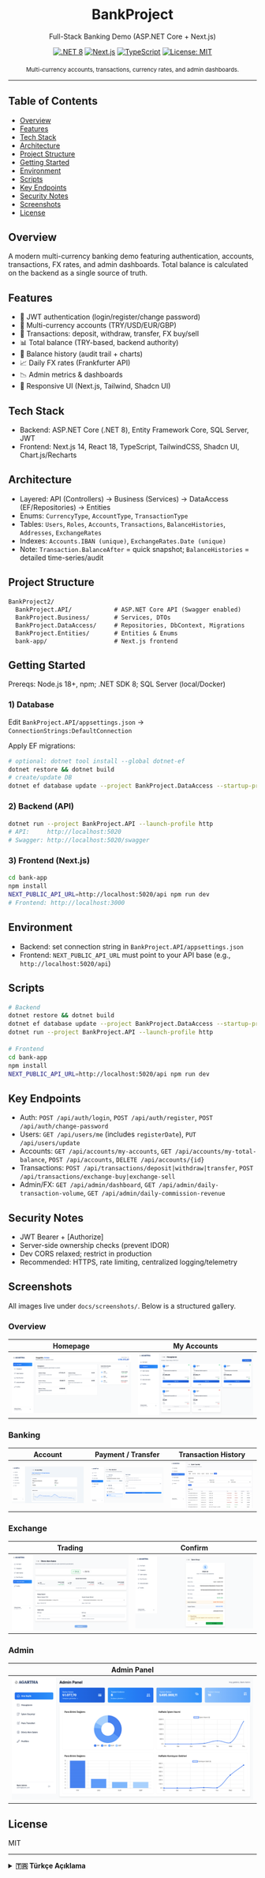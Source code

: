 <div align="center">

# BankProject

Full-Stack Banking Demo (ASP.NET Core + Next.js)

[![.NET 8](https://img.shields.io/badge/.NET-8.0-512BD4?logo=dotnet)](#)
[![Next.js](https://img.shields.io/badge/Next.js-14-000000?logo=nextdotjs)](#)
[![TypeScript](https://img.shields.io/badge/TypeScript-5-3178C6?logo=typescript)](#)
[![License: MIT](https://img.shields.io/badge/License-MIT-green.svg)](#license)

<sub>Multi-currency accounts, transactions, currency rates, and admin dashboards.</sub>

</div>

---

## Table of Contents
- [Overview](#overview)
- [Features](#features)
- [Tech Stack](#tech-stack)
- [Architecture](#architecture)
- [Project Structure](#project-structure)
- [Getting Started](#getting-started)
- [Environment](#environment)
- [Scripts](#scripts)
- [Key Endpoints](#key-endpoints)
- [Security Notes](#security-notes)
- [Screenshots](#screenshots)
- [License](#license)

## Overview
A modern multi-currency banking demo featuring authentication, accounts, transactions, FX rates, and admin dashboards. Total balance is calculated on the backend as a single source of truth.

## Features
- 🔐 JWT authentication (login/register/change password)
- 💱 Multi-currency accounts (TRY/USD/EUR/GBP)
- 💸 Transactions: deposit, withdraw, transfer, FX buy/sell
- 📊 Total balance (TRY-based, backend authority)
- 🧾 Balance history (audit trail + charts)
- 📈 Daily FX rates (Frankfurter API)
- 📉 Admin metrics & dashboards
- 🎯 Responsive UI (Next.js, Tailwind, Shadcn UI)

## Tech Stack
- Backend: ASP.NET Core (.NET 8), Entity Framework Core, SQL Server, JWT
- Frontend: Next.js 14, React 18, TypeScript, TailwindCSS, Shadcn UI, Chart.js/Recharts

## Architecture
- Layered: API (Controllers) → Business (Services) → DataAccess (EF/Repositories) → Entities
- Enums: `CurrencyType`, `AccountType`, `TransactionType`
- Tables: `Users`, `Roles`, `Accounts`, `Transactions`, `BalanceHistories`, `Addresses`, `ExchangeRates`
- Indexes: `Accounts.IBAN (unique)`, `ExchangeRates.Date (unique)`
- Note: `Transaction.BalanceAfter` = quick snapshot; `BalanceHistories` = detailed time-series/audit

## Project Structure
```
BankProject2/
  BankProject.API/            # ASP.NET Core API (Swagger enabled)
  BankProject.Business/       # Services, DTOs
  BankProject.DataAccess/     # Repositories, DbContext, Migrations
  BankProject.Entities/       # Entities & Enums
  bank-app/                   # Next.js frontend
```

## Getting Started
Prereqs: Node.js 18+, npm; .NET SDK 8; SQL Server (local/Docker)

### 1) Database
Edit `BankProject.API/appsettings.json` → `ConnectionStrings:DefaultConnection`

Apply EF migrations:
```bash
# optional: dotnet tool install --global dotnet-ef
dotnet restore && dotnet build
# create/update DB
dotnet ef database update --project BankProject.DataAccess --startup-project BankProject.API
```

### 2) Backend (API)
```bash
dotnet run --project BankProject.API --launch-profile http
# API:     http://localhost:5020
# Swagger: http://localhost:5020/swagger
```

### 3) Frontend (Next.js)
```bash
cd bank-app
npm install
NEXT_PUBLIC_API_URL=http://localhost:5020/api npm run dev
# Frontend: http://localhost:3000
```

## Environment
- Backend: set connection string in `BankProject.API/appsettings.json`
- Frontend: `NEXT_PUBLIC_API_URL` must point to your API base (e.g., `http://localhost:5020/api`)

## Scripts
```bash
# Backend
dotnet restore && dotnet build
dotnet ef database update --project BankProject.DataAccess --startup-project BankProject.API
dotnet run --project BankProject.API --launch-profile http

# Frontend
cd bank-app
npm install
NEXT_PUBLIC_API_URL=http://localhost:5020/api npm run dev
```

## Key Endpoints
- Auth: `POST /api/auth/login`, `POST /api/auth/register`, `POST /api/auth/change-password`
- Users: `GET /api/users/me` (includes `registerDate`), `PUT /api/users/update`
- Accounts: `GET /api/accounts/my-accounts`, `GET /api/accounts/my-total-balance`, `POST /api/accounts`, `DELETE /api/accounts/{id}`
- Transactions: `POST /api/transactions/deposit|withdraw|transfer`, `POST /api/transactions/exchange-buy|exchange-sell`
- Admin/FX: `GET /api/admin/dashboard`, `GET /api/admin/daily-transaction-volume`, `GET /api/admin/daily-commission-revenue`

## Security Notes
- JWT Bearer + [Authorize]
- Server-side ownership checks (prevent IDOR)
- Dev CORS relaxed; restrict in production
- Recommended: HTTPS, rate limiting, centralized logging/telemetry

## Screenshots
All images live under `docs/screenshots/`. Below is a structured gallery.

### Overview
| Homepage | My Accounts |
|---|---|
| ![Homepage](docs/screenshots/homepage.png) | ![My Banks](docs/screenshots/my-banks.png) |

### Banking
| Account | Payment / Transfer | Transaction History |
|---|---|---|
| ![Account](docs/screenshots/account.png) | ![Payment/Transfer](docs/screenshots/payment-transfer.png) | ![History](docs/screenshots/transaction-history.jpg) |

### Exchange
| Trading | Confirm |
|---|---|
| ![Exchange Trading](docs/screenshots/exchange-trading.png) | ![Exchange Confirm](docs/screenshots/exchange-confirm.png) |

### Admin
| Admin Panel |
|---|
| ![Admin Panel](docs/screenshots/admin-panel.png) |

## License
MIT

---

<details>
<summary><strong>🇹🇷 Türkçe Açıklama</strong></summary>

## Genel Bakış
Kimlik doğrulama, hesaplar, işlemler, döviz kurları ve admin panelleri içeren çok para birimli modern bir demo. Toplam bakiye, tek doğru kaynak olması için backend’te hesaplanır.

## Özellikler
- 🔐 JWT kimlik doğrulama (giriş/kayıt/şifre değiştir)
- 💱 TRY/USD/EUR/GBP hesaplar
- 💸 İşlemler: para yatır/çek, transfer, döviz al/sat
- 📊 Toplam bakiye (TRY bazlı, backend’te tek doğru kaynak)
- 🧾 Bakiye geçmişi (audit + grafik)
- 📈 Günlük kur tablosu (Frankfurter API)
- 📉 Admin metrikleri/grafikler
- 🎯 Responsive arayüz (Next.js, Tailwind, Shadcn UI)

## Mimari/Yığın
- Katmanlı: API → Business → DataAccess → Entities
- EF Core + SQL Server; Next.js 14 + TypeScript
- `Transaction.BalanceAfter` hızlı görünüm; `BalanceHistories` detaylı zaman serisi/audit

## Kurulum
```bash
# Veritabanı
dotnet restore && dotnet build
# (gerekirse) dotnet tool install --global dotnet-ef
dotnet ef database update --project BankProject.DataAccess --startup-project BankProject.API

# API
dotnet run --project BankProject.API --launch-profile http
# http://localhost:5020

# Frontend
cd bank-app
npm install
NEXT_PUBLIC_API_URL=http://localhost:5020/api npm run dev
# http://localhost:3000
```

## Önemli Uçlar
- Auth: `/api/auth/login|register|change-password`
- Users: `/api/users/me` (registerDate içerir), `/api/users/update`
- Accounts: `/api/accounts/my-accounts`, `/api/accounts/my-total-balance`, `/api/accounts`
- Transactions: `/api/transactions/deposit|withdraw|transfer|exchange-buy|exchange-sell`

## Güvenlik Notları
- JWT + [Authorize]
- Sunucu tarafı sahiplik kontrolleri (IDOR önleme)
- Prod’da CORS kısıtlayın; HTTPS, rate limit, merkezi log önerilir

## Lisans
MIT

</details>
